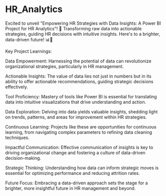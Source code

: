 # HR_Analytics
Excited to unveil "Empowering HR Strategies with Data Insights: A Power BI Project for HR Analytics"! 🌟 Transforming raw data into actionable strategies, guiding HR decisions with intuitive insights. Here's to a brighter, data-driven future! 📊🚀

Key Project Learnings:

Data Empowerment: Harnessing the potential of data can revolutionize organizational strategies, particularly in HR management.

Actionable Insights: The value of data lies not just in numbers but in its ability to offer actionable recommendations, guiding strategic decisions effectively.

Tool Proficiency: Mastery of tools like Power BI is essential for translating data into intuitive visualizations that drive understanding and action.

Data Exploration: Delving into data yields valuable insights, shedding light on trends, patterns, and areas for improvement within HR strategies.

Continuous Learning: Projects like these are opportunities for continuous learning, from navigating complex parameters to refining data cleaning techniques.

Impactful Communication: Effective communication of insights is key to driving organizational change and fostering a culture of data-driven decision-making.

Strategic Thinking: Understanding how data can inform strategic moves is essential for optimizing performance and reducing attrition rates.

Future Focus: Embracing a data-driven approach sets the stage for a brighter, more insightful future in HR management and beyond.
